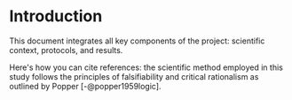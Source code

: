# Introduction

This document integrates all key components of the project: scientific context, protocols, and results.

Here's how you can cite references: the scientific method employed in this study follows the principles of falsifiability and critical rationalism as outlined by Popper [-@popper1959logic].
